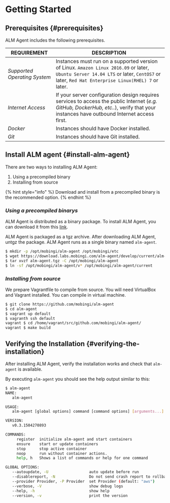 # Getting Started

## Prerequisites {#prerequisites}

ALM Agent includes the following prerequisites.

| **REQUIREMENT** | **DESCRIPTION** |
| --- | --- |
| _Supported Operating System_ | Instances must run on a supported version of Linux.   `Amazon Linux 2016.09` or later, `Ubuntu Server 14.04 LTS` or later, `CentOS7` or later, `Red Hat Enterprise Linux(RHEL) 7` or later. |
| _Internet Access_ | If your server configuration design requires services to access the public Internet \(_e.g. GitHub, DockerHub, etc.._\), verify that your instances have outbound Internet access first. |
| _Docker_ | Instances should have Docker installed. |
| _Git_ | Instances should have Git installed. |

## Install ALM agent {#install-alm-agent}

There are two ways to installing ALM Agent:

1. Using a precompiled binary
2. Installing from source

{% hint style="info" %}
Download and install from a precompiled binary is the recommended option.
{% endhint %}

### _**Using a precompiled binarys**_

ALM Agent is distributed as a binary package. To install ALM Agent, you can download it from this [link](https://download.labs.mobingi.com/alm-agent/master/current/alm-agent.tgz).

ALM Agent is packaged as a tgz archive. After downloading ALM Agent, untgz the package. ALM Agent runs as a single binary named `alm-agent`.

```bash
$ mkdir -p /opt/mobingi/alm-agent /opt/mobingi/etc
$ wget https://download.labs.mobingi.com/alm-agent/develop/current/alm-agent.tgz
$ tar xvzf alm-agent.tgz -C /opt/mobingi/alm-agent
$ ln -sf /opt/mobingi/alm-agent/v* /opt/mobingi/alm-agent/current
```

### _**Installing from source**_

We prepare Vagrantfile to compile from source. You will need VirtualBox and Vagrant installed. You can compile in virtual machine.

```bash
$ git clone https://github.com/mobingi/alm-agent
$ cd alm-agent
$ vagrant up default
$ vagranth ssh default
vagrant $ cd /home/vagrant/src/github.com/mobingi/alm-agent/
vagrant $ make build
```

## Verifying the Installation {#verifying-the-installation}

After installing ALM Agent, verify the installation works and check that `alm-agent` is available.

By executing `alm-agent` you should see the help output similar to this:

```bash
$ alm-agent
NAME:
   alm-agent

USAGE:
   alm-agent [global options] command [command options] [arguments...]

VERSION:
   v0.3.1504270893

COMMANDS:
     register  initialize alm-agent and start containers
     ensure    start or update containers
     stop      stop active container
     noop      run without container actions.
     help, h   Shows a list of commands or help for one command

GLOBAL OPTIONS:
   --autoupdate, -U                  auto update before run
   --disablereport, -N               Do not send crash report to rollbar.
   --provider Provider, -P Provider  set Provider (default: "aws")
   --verbose, -V                     show debug logs
   --help, -h                        show help
   --version, -v                     print the version
```

